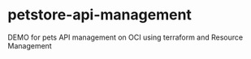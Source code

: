 # petstore-api-management
DEMO for pets API management on OCI using terraform and Resource Management